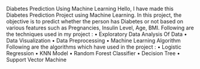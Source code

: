 Diabetes Prediction Using Machine Learning
Hello, I have made this Diabetes Prediction Project using Machine Learning. In this project, the objective is to predict whether the person has Diabetes or not based on various features such as Pregnancies, Insulin Level, Age, BMI. 
Following are the techniques used in my project :
•	Exploratory Data Analysis Of Data
•	Data Visualization
•	Data Preprocessing
•	Machine Learning Algorithm
Following are the algorithms which have used in the project :
•	Logistic Regression
•	KNN Model
•	Random Forest Classifier
•	Decision Tree
•	Support Vector Machine

